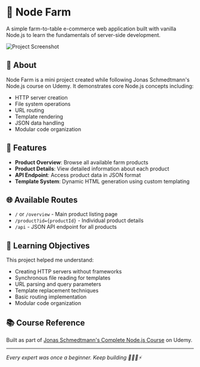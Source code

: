 # 🌽 Node Farm

A simple farm-to-table e-commerce web application built with vanilla Node.js to learn the fundamentals of server-side development.

![Project Screenshot](./public/preview.png)

## 📖 About

Node Farm is a mini project created while following Jonas Schmedtmann's Node.js course on Udemy. It demonstrates core Node.js concepts including:

- HTTP server creation
- File system operations
- URL routing
- Template rendering
- JSON data handling
- Modular code organization

## 🚀 Features

- **Product Overview**: Browse all available farm products
- **Product Details**: View detailed information about each product
- **API Endpoint**: Access product data in JSON format
- **Template System**: Dynamic HTML generation using custom templating

## 🌐 Available Routes

- `/` or `/overview` - Main product listing page
- `/product?id={productId}` - Individual product details
- `/api` - JSON API endpoint for all products

## 🎯 Learning Objectives

This project helped me understand:

- Creating HTTP servers without frameworks
- Synchronous file reading for templates
- URL parsing and query parameters
- Template replacement techniques
- Basic routing implementation
- Modular code organization

## 📚 Course Reference

Built as part of [Jonas Schmedtmann's Complete Node.js Course](https://www.udemy.com/course/nodejs-express-mongodb-bootcamp/) on Udemy.

---

_Every expert was once a beginner. Keep building 👩🏽‍💻⚡_

